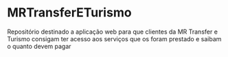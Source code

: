 # MRTransferETurismo
Repositório destinado a aplicação web para que clientes da MR Transfer e Turismo consigam ter acesso aos serviços que os foram prestado e saibam o quanto devem pagar
